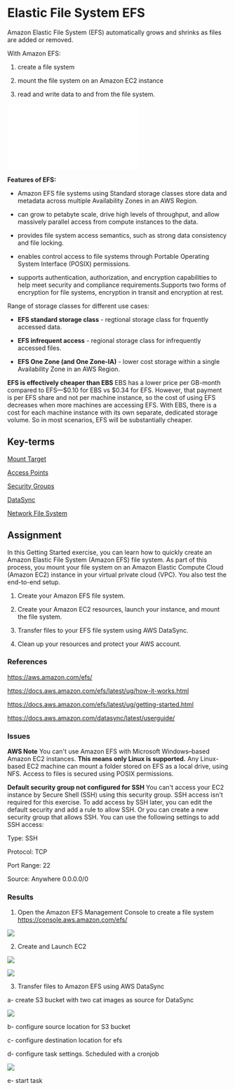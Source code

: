 # Elastic File System EFS
Amazon Elastic File System (EFS) automatically grows and shrinks as files are added or removed.

With Amazon EFS:
1) create a file system

2) mount the file system on an Amazon EC2 instance

3)  read and write data to and from the file system.

![elastic-file-system](04_Cloud_2/elastic-file-system.md)

**Features of EFS:**
* Amazon EFS file systems using Standard storage classes store data and metadata across multiple Availability Zones in an AWS Region. 

* can grow to petabyte scale, drive high levels of throughput, and allow massively parallel access from compute instances to the data.

* provides file system access semantics, such as strong data consistency and file locking. 

* enables control access to file systems through Portable Operating System Interface (POSIX) permissions. 

* supports authentication, authorization, and encryption capabilities to help meet security and compliance requirements.Supports two forms of encryption for file systems, encryption in transit and encryption at rest. 

Range of storage classes for different use cases:
* **EFS standard storage class** - regtional storage class for frquently accessed data.
* **EFS infrequent access** - regional storage class for infrequently accessed files.

* **EFS One Zone (and One Zone-IA)** - lower cost storage within a single Availability Zone in an AWS Region.

**EFS is effectively cheaper than EBS**
EBS has a lower price per GB-month compared to EFS—$0.10 for EBS vs $0.34 for EFS. However, that payment is per EFS share and not per machine instance, so the cost of using EFS decreases when more machines are accessing EFS. With EBS, there is a cost for each machine instance with its own separate, dedicated storage volume. So in most scenarios, EFS will be substantially cheaper.


## Key-terms
[Mount Target](../beschrijvingen/aws-cloud-glossary.md#mount-target)

[Access Points](../beschrijvingen/aws-cloud-glossary.md#access-points)

[Security Groups](../beschrijvingen/aws-cloud-glossary.md#security-groups)

[DataSync](../beschrijvingen/aws-cloud-glossary.md#datasync)

[Network File System](../beschrijvingen/general-glossary.md#network-file-system)



## Assignment

In this Getting Started exercise, you can learn how to quickly create an Amazon Elastic File System (Amazon EFS) file system. As part of this process, you mount your file system on an Amazon Elastic Compute Cloud (Amazon EC2) instance in your virtual private cloud (VPC). You also test the end-to-end setup.

1) Create your Amazon EFS file system.

2) Create your Amazon EC2 resources, launch your instance, and mount the file system.

3) Transfer files to your EFS file system using AWS DataSync.

4) Clean up your resources and protect your AWS account.

### References
https://aws.amazon.com/efs/

https://docs.aws.amazon.com/efs/latest/ug/how-it-works.html

https://docs.aws.amazon.com/efs/latest/ug/getting-started.html

https://docs.aws.amazon.com/datasync/latest/userguide/

### Issues
**AWS Note**
You can't use Amazon EFS with Microsoft Windows–based Amazon EC2 instances. 
**This means only Linux is supported.** Any Linux-based EC2 machine can mount a folder stored on EFS as a local drive, using NFS. Access to files is secured using POSIX permissions. 

**Default security group not configured for SSH**
You can't access your EC2 instance by Secure Shell (SSH) using this security group. SSH access isn't required for this exercise. To add access by SSH later, you can edit the default security and add a rule to allow SSH. Or you can create a new security group that allows SSH. You can use the following settings to add SSH access:

Type: SSH

Protocol: TCP

Port Range: 22

Source: Anywhere 0.0.0.0/0

### Results

1) Open the Amazon EFS Management Console to create a file system 
https://console.aws.amazon.com/efs/

![](../00_includes/wk04/efs-created.png)

2) Create and Launch EC2

![](../00_includes/wk04/ex-features-created-efs.png)

![](../00_includes/wk04/efs-mount-securitygrp-config.png)


3) Transfer files to Amazon EFS using AWS DataSync

a- create S3 bucket with two cat images as source for DataSync

![](00_includes/wk04/efs-created-s3-source.png)

b- configure source location for S3 bucket

c- configure destination location for efs

d- configure task settings. Scheduled with a cronjob

![](../00_includes/wk04/efs-cronjob-datasync.png)

e- start task







